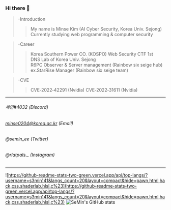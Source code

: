 ### Hi there 👋 

> -Introduction
>> My name is Minse Kim (AI Cyber Security, Korea Univ. Sejong)  
>> Currently studying web programming & computer security

> -Career
>> Korea Southern Power CO. (KOSPO) Web Security CTF 1st  
>> DNS Lab of Korea Univ. Sejong  
>> R6PC Observer & Server management (Rainbow six seige hub)  
>> ex.StarRise Manager (Rainbow six seige team)  

> -CVE
>> CVE‑2022‑42291 (Nvidia)
>> CVE‑2022‑31611 (Nvidia)

***

###### 세민#4032 (Discord)
###### minse0204@korea.ac.kr (Email)
###### @semin_ee (Twitter)
###### @rlatpals._ (Instagram)

***
  
![https://github-readme-stats-two-green.vercel.app/api/top-langs/?username=s3min141&langs_count=20&layout=compact&hide=pawn,html,hack,css,shaderlab,hlsl,c%23](https://github-readme-stats-two-green.vercel.app/api/top-langs/?username=s3min141&langs_count=20&layout=compact&hide=pawn,html,hack,css,shaderlab,hlsl,c%23)
![SeMin's GitHub stats](https://github-readme-stats.vercel.app/api?username=s3min141&show_icons=true&theme=dark)
